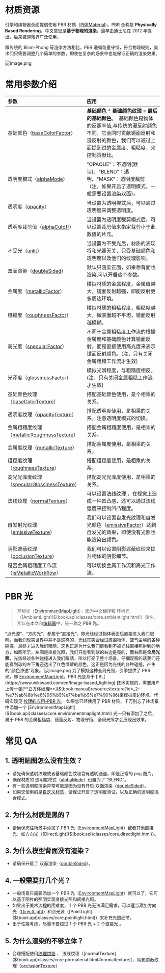 # 材质资源

引擎和编辑器全面提倡使用 PBR 材质（[PBRMaterial](${book.api}classes/core.pbrmaterial.html)）。PBR 全称是 **Physically Based Rendering**，中文意思是**基于物理的渲染**，最早由迪士尼在 2012 年提出，后来被游戏界广泛使用。

跟传统的 Blinn-Phong 等渲染方法相比，PBR 遵循能量守恒，符合物理规则，美术们只需要调整几个简单的参数，即使在复杂的场景中也能保证正确的渲染效果。

![image.png](https://gw.alipayobjects.com/mdn/rms_d27172/afts/img/A*cz-ESaYIiGsAAAAAAAAAAAAAARQnAQ)

# 常用参数介绍

|参数|应用 |
|:--|:--|
| 基础颜色（[baseColorFactor](${book.api}classes/core.pbrmaterial.html#basecolorfactor)） | **基础颜色** \* **基础颜色纹理** = **最后的基础颜色**。  基础颜色是物体的反照率值,与传统的漫反射颜色不同，它会同时贡献镜面反射和漫反射的颜色，我们可以通过上面提到过的金属度、粗糙度，来控制贡献比。 |
| 透明度模式（[alphaMode](${book.api}classes/core.pbrmaterial.html#alphamode)） | "OPAQUE"：不透明(默认)、"BLEND"：透明、"MASK"：透明度裁剪（注，如果开启了透明模式，一般需要设置渲染双面）。 |
| 透明度（[opacity](${book.api}classes/core.pbrmaterial.html#opacity)） | 当设置为透明模式后，可以通过透明度来调整透明度。 |
| 透明度裁剪值（[alphaCutoff](${book.api}classes/core.pbrmaterial.html#alphacutoff)） | 当设置为透明度裁剪模式后，可以设置裁剪值来指定裁剪小于此数值的片元。 |
| 不受光（[unlit](${book.api}classes/core.pbrmaterial.html#unlit)） | 当设置为不受光后，材质的表现将和光照无关，只受基础颜色和透明度以及他们的纹理影响。 |
| 双面渲染（[doubleSided](${book.api}classes/core.pbrmaterial.html#doublesided)） | 默认只渲染正面，如果想背面也渲染,可以开启这个参数。 |
| 金属度（[metallicFactor](${book.api}classes/core.pbrmaterial.html#metallicfactor)） | 模拟材质的金属程度，金属值越大，镜面反射越强，即能反射更多周边环境。 |
| 粗糙度（[roughnessFactor](${book.api}classes/core.pbrmaterial.html#roughnessfactor)） | 模拟材质的粗糙程度，粗糙度越大，微表面越不平坦，镜面反射越模糊。 |
| 高光度（[specularFactor](${book.api}classes/core.pbrmaterial.html#specularfactor)） | 不同于金属粗糙度工作流的根据金属度和基础颜色计算镜面反射，而是直接使用高光度来表示镜面反射颜色。(注，只有关闭金属粗糙工作流才生效) |
| 光泽度（[glossinessFactor](${book.api}classes/core.pbrmaterial.html#glossinessfactor)） | 模拟光滑程度，与粗糙度相反。(注，只有关闭金属粗糙工作流才生效) |
| 基础颜色纹理（[baseColorTexture](${book.api}classes/core.pbrmaterial.html#basecolortexture)） | 搭配基础颜色使用，是个相乘的关系。 |
| 透明度纹理（[opacityTexture](${book.api}classes/core.pbrmaterial.html#opacitytexture)） | 搭配透明度使用，是相乘的关系，注意透明度模式的切换。 |
| 金属粗糙度纹理（[metallicRoughnessTexture](${book.api}classes/core.pbrmaterial.html#metallicroughnesstexture)） | 搭配金属粗糙度使用，是相乘的关系。 |
| 金属度纹理（[metallicTexture](${book.api}classes/core.pbrmaterial.html#metallictexture)） | 搭配金属度使用，是相乘的关系。 |
| 粗糙度纹理（[roughnessTexture](${book.api}classes/core.pbrmaterial.html#roughnesstexture)） | 搭配粗糙度使用，是相乘的关系。 |
| 高光光泽度纹理（[specularGlossinessTexture](${book.api}classes/core.pbrmaterial.html#specularglossinesstexture)） | 搭配高光光泽度使用，是相乘的关系。 |
| 法线纹理（[normalTexture](${book.api}classes/core.pbrmaterial.html#normaltexture)） | 可以设置法线纹理 ，在视觉上造成一种凹凸感，还可以通过法线强度来控制凹凸程度。 |
| 自发射光纹理（[emissiveTexture](${book.api}classes/core.pbrmaterial.html#emissivetexture)） | 我们可以设置自发光纹理和自发光颜色（[emissiveFactor](${book.api}classes/core.pbrmaterial.html#emissivefactor)）达到自发光的效果，即使没有光照也能渲染出颜色。 |
| 阴影遮蔽纹理（[occlusionTexture](${book.api}classes/core.pbrmaterial.html#occlusiontexture)） | 我们可以设置阴影遮蔽纹理来提升物体的阴影细节。 |
| 是否金属粗糙度工作流（[isMetallicWorkflow](${book.api}classes/core.pbrmaterial.html#ismetallicworkflow)） | 可以切换金属工作流和高光工作流。 |

# PBR 光

> 环境光（[EnvironmentMapLight](${book.api}classes/core.environmentmaplight.html)），因为中文翻译和 环境光（[AmbientLight](${book.api}classes/core.ambientlight.html)）重名，所以在本文和[编辑器](https://oasistwa.alipay.com/3d/projects)中，统一称之 **PBR 光。**

“点光源”、“方向光”，都属于“直接光”，即光线经过物体表面后直接进入我们眼睛，而我们现实世界中并不是这样的，光线其实会经过周围物体、空气尘埃的各种碰撞，最终才进入我们眼睛，这也正是为什么我们能看到不被光线直接照射到的地方，如图所示，左图是直接光照，我们只能看到球的右边是亮的，而右图是**全局光照**，光线经过各种碰撞进入我们眼睛，所以打亮了整个场景。仔细观察的话我们还能看到球的左下角还透出了红色墙壁的颜色，这正是因为光线的各种碰撞，产生的“颜色渗透”现象。
![image.png](https://gw.alipayobjects.com/mdn/rms_d27172/afts/img/A*j6_uQq2oqtEAAAAAAAAAAAAAARQnAQ)
为了模拟这种全局光照，引擎提供了 PBR 光，即 [EnvironmentMapLight](${book.api}classes/core.environmentmaplight.html)。PBR 光是基于 [IBL](https://www.wikiwand.com/en/Image-based_lighting) 技术实现的，需要用户上传一张[**立方体纹理**](${book.manual}resource/texture?id=_2-%e7%ab%8b%e6%96%b9%e7%ba%b9%e7%90%86)来模拟周边环境。代码实现见 [纹理的应用-PBR 光](${book.manual}resource/texture?id=_3-pbr-%e5%85%89)。
如果您已经使用了 PBR 材质，千万别忘了往场景中添加一个 [EnvironmentMapLight](${book.api}classes/core.environmentmaplight.html) 光～只有添加了之后，属于 PBR 的金属粗糙度、镜面反射、物理守恒、全局光照才会展现出效果。


# 常见 QA

## 1. 透明贴图怎么没有生效？

- 请先确保透明纹理或者基础颜色纹理含有透明通道，即是正常的 png 图片。
- 确保材质的 透明度模式（[alphaMode](${book.api}classes/core.pbrmaterial.html#alphamode)）设置为了 "BLEND"。
- 有一些透明度渲染异常可能是因为没有开启 双面渲染（[doubleSided](${book.api}classes/core.pbrmaterial.html#doublesided)）。
- 如果您使用的是[自定义材质](${book.manual}resource/shader)，请保证开启了透明度测试，以及正确的透明度混合模式。

## 2. 为什么材质是黑的？

- 请确保您往场景中添加了 PBR 光（[EnvironmentMapLight](${book.api}classes/core.environmentmaplight.html)）或者其他直接光，如方向光（[DirectLight](${book.api}classes/core.directlight.html)）。

## 3. 为什么模型背面没有渲染？

- 请确保开启了 双面渲染（[doubleSided](${book.api}classes/core.pbrmaterial.html#doublesided)）。

## 4. 一般需要打几个光？

- 一般场景只需要添加一个 PBR 光（[EnvironmentMapLight](${book.api}classes/core.environmentmaplight.html)）就可以了，它可以基于图片的照明实现直接光照和间接光照。
- 如果出于美术流程的困难度， 1 个 PBR 光无法满足需求，可以适当添加方向光（[DirectLight](${book.api}classes/core.directlight.html)）和点光源（[PointLight](${book.api}classes/core.pointlight.html)）来补充光照细节。
- 出于性能考虑，尽量不要超过 1 个 PBR 光 + 2 个直接光 。

## 5. 为什么渲染的不够立体？

- 合理搭配使用[纹理烘焙](${book.editor}bake) 、 法线纹理（[normalTexture](${book.api}classes/core.pbrmaterial.html#normaltexture)）、阴影遮蔽纹理（[occlusionTexture](${book.api}classes/core.pbrmaterial.html#occlusiontexture)）
